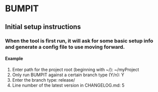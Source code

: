 # BUMPIT
## Initial setup instructions
### When the tool is first run, it will ask for some basic setup info and generate a config file to use moving forward.

#### Example
1. Enter path for the project root (beginning with ~/): ~/myProject
2. Only run BUMPIT against a certain branch type (Y/n): Y
3. Enter the branch type: release/
4. Line number of the latest version in CHANGELOG.md: 5
